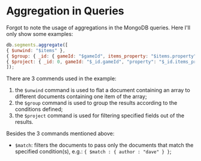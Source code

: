# Aggregation in Queries

Forgot to note the usage of aggregations in the MongoDB queries. Here I'll only show some examples:

  ```javascript
db.segments.aggregate([
  { $unwind: "$items" },
  { $group: { _id: { gameId: "$gameId", items_property: "$items.property" } } },
  { $project: { _id: 0, gameId: "$_id.gameId", "property": "$_id.items_property" } }
]);
  ```

There are 3 commends used in the example:
  1. the `$unwind` command is used to flat a document containing an array to different documents containing one item of the array;
  2. the `$group` command is used to group the results according to the conditions defined;
  3. the `$project` command is used for filtering specified fields out of the results.

Besides the 3 commands mentioned above:
  * `$match`: filters the documents to pass only the documents that match the specified condition(s), e.g.: `{ $match : { author : "dave" } }`;
